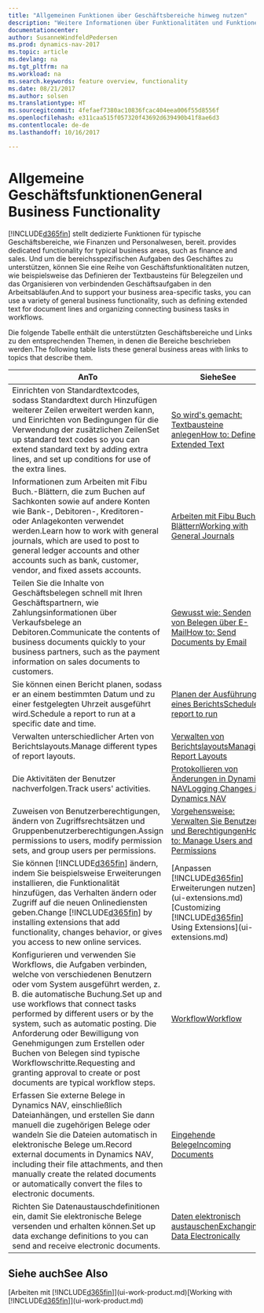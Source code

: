 ```yaml
---
title: "Allgemeinen Funktionen über Geschäftsbereiche hinweg nutzen"
description: "Weitere Informationen über Funktionalitäten und Funktionen, die über Geschäftsbereiche hinweg in Dynamics NAV verwendet werden."
documentationcenter: 
author: SusanneWindfeldPedersen
ms.prod: dynamics-nav-2017
ms.topic: article
ms.devlang: na
ms.tgt_pltfrm: na
ms.workload: na
ms.search.keywords: feature overview, functionality
ms.date: 08/21/2017
ms.author: solsen
ms.translationtype: HT
ms.sourcegitcommit: 4fefaef7380ac10836fcac404eea006f55d8556f
ms.openlocfilehash: e311caa515f057320f43692d639490b41f8ae6d3
ms.contentlocale: de-de
ms.lasthandoff: 10/16/2017

---
```

# <a name="general-business-functionality"></a><span data-ttu-id="095fd-103">Allgemeine Geschäftsfunktionen</span><span class="sxs-lookup"><span data-stu-id="095fd-103">General Business Functionality</span></span>
[!INCLUDE[d365fin](includes/d365fin_md.md)]<span data-ttu-id="095fd-104"> stellt dedizierte Funktionen für typische Geschäftsbereiche, wie Finanzen und Personalwesen, bereit.</span><span class="sxs-lookup"><span data-stu-id="095fd-104"> provides dedicated functionality for typical business areas, such as finance and sales.</span></span> <span data-ttu-id="095fd-105">Und um die bereichsspezifischen Aufgaben des Geschäftes zu unterstützen, können Sie eine Reihe von Geschäftsfunktionalitäten nutzen, wie beispielsweise das Definieren der Textbausteins für Belegzeilen und das Organisieren von verbindenden Geschäftsaufgaben in den Arbeitsabläufen.</span><span class="sxs-lookup"><span data-stu-id="095fd-105">And to support your business area-specific tasks, you can use a variety of general business functionality, such as defining extended text for document lines and organizing connecting business tasks in workflows.</span></span>

<span data-ttu-id="095fd-106">Die folgende Tabelle enthält die unterstützten Geschäftsbereiche und Links zu den entsprechenden Themen, in denen die Bereiche beschrieben werden.</span><span class="sxs-lookup"><span data-stu-id="095fd-106">The following table lists these general business areas with links to topics that describe them.</span></span>

| <span data-ttu-id="095fd-107">An</span><span class="sxs-lookup"><span data-stu-id="095fd-107">To</span></span> | <span data-ttu-id="095fd-108">Siehe</span><span class="sxs-lookup"><span data-stu-id="095fd-108">See</span></span> |
| --- | --- |
| <span data-ttu-id="095fd-109">Einrichten von Standardtextcodes, sodass Standardtext durch Hinzufügen weiterer Zeilen erweitert werden kann, und Einrichten von Bedingungen für die Verwendung der zusätzlichen Zeilen</span><span class="sxs-lookup"><span data-stu-id="095fd-109">Set up standard text codes so you can extend standard text by adding extra lines, and set up conditions for use of the extra lines.</span></span> |[<span data-ttu-id="095fd-110">So wird's gemacht: Textbausteine anlegen</span><span class="sxs-lookup"><span data-stu-id="095fd-110">How to: Define Extended Text</span></span>](ui-how-define-ext-text.md) |
| <span data-ttu-id="095fd-111">Informationen zum Arbeiten mit Fibu Buch.-Blättern, die zum Buchen auf Sachkonten sowie auf andere Konten wie Bank-, Debitoren-, Kreditoren- oder Anlagekonten verwendet werden.</span><span class="sxs-lookup"><span data-stu-id="095fd-111">Learn how to work with general journals, which are used to post to general ledger accounts and other accounts such as bank, customer, vendor, and fixed assets accounts.</span></span> |[<span data-ttu-id="095fd-112">Arbeiten mit Fibu Buch.-Blättern</span><span class="sxs-lookup"><span data-stu-id="095fd-112">Working with General Journals</span></span>](ui-work-general-journals.md) |
| <span data-ttu-id="095fd-113">Teilen Sie die Inhalte von Geschäftsbelegen schnell mit Ihren Geschäftspartnern, wie Zahlungsinformationen über Verkaufsbelege an Debitoren.</span><span class="sxs-lookup"><span data-stu-id="095fd-113">Communicate the contents of business documents quickly to your business partners, such as the payment information on sales documents to customers.</span></span> |[<span data-ttu-id="095fd-114">Gewusst wie: Senden von Belegen über E-Mail</span><span class="sxs-lookup"><span data-stu-id="095fd-114">How to: Send Documents by Email</span></span>](ui-how-send-documents-email.md) |
| <span data-ttu-id="095fd-115">Sie können einen Bericht planen, sodass er an einem bestimmten Datum und zu einer festgelegten Uhrzeit ausgeführt wird.</span><span class="sxs-lookup"><span data-stu-id="095fd-115">Schedule a report to run at a specific date and time.</span></span> |[<span data-ttu-id="095fd-116">Planen der Ausführung eines Berichts</span><span class="sxs-lookup"><span data-stu-id="095fd-116">Schedule a report to run</span></span>](ui-work-report.md#ScheduleReport) |
| <span data-ttu-id="095fd-117">Verwalten unterschiedlicher Arten von Berichtslayouts.</span><span class="sxs-lookup"><span data-stu-id="095fd-117">Manage different types of report layouts.</span></span> |[<span data-ttu-id="095fd-118">Verwalten von Berichtslayouts</span><span class="sxs-lookup"><span data-stu-id="095fd-118">Managing Report Layouts</span></span>](ui-manage-report-layouts.md) |
| <span data-ttu-id="095fd-119">Die Aktivitäten der Benutzer nachverfolgen.</span><span class="sxs-lookup"><span data-stu-id="095fd-119">Track users' activities.</span></span>|[<span data-ttu-id="095fd-120">Protokollieren von Änderungen in Dynamics NAV</span><span class="sxs-lookup"><span data-stu-id="095fd-120">Logging Changes in Dynamics NAV</span></span>](across-log-changes.md)|
|<span data-ttu-id="095fd-121">Zuweisen von Benutzerberechtigungen, ändern von Zugriffsrechtsätzen und Gruppenbenutzerberechtigungen.</span><span class="sxs-lookup"><span data-stu-id="095fd-121">Assign permissions to users, modify permission sets, and group users per permissions.</span></span>|[<span data-ttu-id="095fd-122">Vorgehensweise: Verwalten Sie Benutzer und Berechtigungen</span><span class="sxs-lookup"><span data-stu-id="095fd-122">How to: Manage Users and Permissions</span></span>](ui-how-users-permissions.md)|
| <span data-ttu-id="095fd-123">Sie können [!INCLUDE[d365fin](includes/d365fin_md.md)] ändern, indem Sie beispielsweise Erweiterungen installieren, die Funktionalität hinzufügen, das Verhalten ändern oder Zugriff auf die neuen Onlinediensten geben.</span><span class="sxs-lookup"><span data-stu-id="095fd-123">Change [!INCLUDE[d365fin](includes/d365fin_md.md)] by installing extensions that add functionality, changes behavior, or gives you access to new online services.</span></span> |<span data-ttu-id="095fd-124">[Anpassen [!INCLUDE[d365fin](includes/d365fin_md.md)] Erweiterungen nutzen](ui-extensions.md)</span><span class="sxs-lookup"><span data-stu-id="095fd-124">[Customizing [!INCLUDE[d365fin](includes/d365fin_md.md)] Using Extensions](ui-extensions.md)</span></span> |
|<span data-ttu-id="095fd-125">Konfigurieren und verwenden Sie Workflows, die Aufgaben verbinden, welche von verschiedenen Benutzern oder vom System ausgeführt werden, z. B. die automatische Buchung.</span><span class="sxs-lookup"><span data-stu-id="095fd-125">Set up and use workflows that connect tasks performed by different users or by the system, such as automatic posting.</span></span> <span data-ttu-id="095fd-126">Die Anforderung oder Bewilligung von Genehmigungen zum Erstellen oder Buchen von Belegen sind typische Workflowschritte.</span><span class="sxs-lookup"><span data-stu-id="095fd-126">Requesting and granting approval to create or post documents are typical workflow steps.</span></span>|[<span data-ttu-id="095fd-127">Workflow</span><span class="sxs-lookup"><span data-stu-id="095fd-127">Workflow</span></span>](across-workflow.md)|
|<span data-ttu-id="095fd-128">Erfassen Sie externe Belege in Dynamics NAV, einschließlich Dateianhängen, und erstellen Sie dann manuell die zugehörigen Belege oder wandeln Sie die Dateien automatisch in elektronische Belege um.</span><span class="sxs-lookup"><span data-stu-id="095fd-128">Record external documents in Dynamics NAV, including their file attachments, and then manually create the related documents or automatically convert the files to electronic documents.</span></span>|[<span data-ttu-id="095fd-129">Eingehende Belege</span><span class="sxs-lookup"><span data-stu-id="095fd-129">Incoming Documents</span></span>](across-income-documents.md)|
| <span data-ttu-id="095fd-130">Richten Sie Datenaustauschdefinitionen ein, damit Sie elektronische Belege versenden und erhalten können.</span><span class="sxs-lookup"><span data-stu-id="095fd-130">Set up data exchange definitions to you can send and receive electronic documents.</span></span> |[<span data-ttu-id="095fd-131">Daten elektronisch austauschen</span><span class="sxs-lookup"><span data-stu-id="095fd-131">Exchanging Data Electronically</span></span>](across-data-exchange.md) |

## <a name="see-also"></a><span data-ttu-id="095fd-132">Siehe auch</span><span class="sxs-lookup"><span data-stu-id="095fd-132">See Also</span></span>
<span data-ttu-id="095fd-133">[Arbeiten mit [!INCLUDE[d365fin](includes/d365fin_md.md)]](ui-work-product.md)</span><span class="sxs-lookup"><span data-stu-id="095fd-133">[Working with [!INCLUDE[d365fin](includes/d365fin_md.md)]](ui-work-product.md)</span></span>


